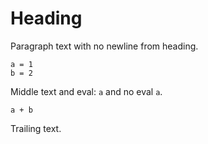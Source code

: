 # Heading
Paragraph text with no newline from heading.

```
a = 1
b = 2
```

Middle text and eval: ```a``` and no eval `a`.

```
a + b
```

Trailing text.